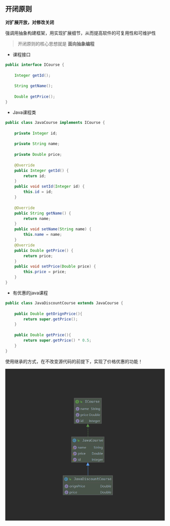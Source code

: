 ## 开闭原则

**对扩展开放，对修改关闭**

强调用抽象构建框架，用实现扩展细节，从而提高软件的可复用性和可维护性

> 开闭原则的核心思想就是 **面向抽象编程**

- 课程接口
```java
public interface ICourse {

    Integer getId();

    String getName();
    
    Double getPrice();
}
```

- Java课程类

```java
public class JavaCourse implements ICourse {

    private Integer id;

    private String name;

    private Double price;

    @Override
    public Integer getId() {
        return id;
    }
    public void setId(Integer id) {
        this.id = id;
    }

    @Override
    public String getName() {
        return name;
    }
    public void setName(String name) {
        this.name = name;
    }
    @Override
    public Double getPrice() {
        return price;
    }
    public void setPrice(Double price) {
        this.price = price;
    }
}
```
- 有优惠的java课程
```java
public class JavaDiscountCourse extends JavaCourse {

    public Double getOrignPrice(){
        return super.getPrice();
    }

    public Double getPrice(){
        return super.getPrice() * 0.5;
    }
}
```

使用继承的方式，在不改变源代码的前提下，实现了价格优惠的功能！

![](../img/1.png)